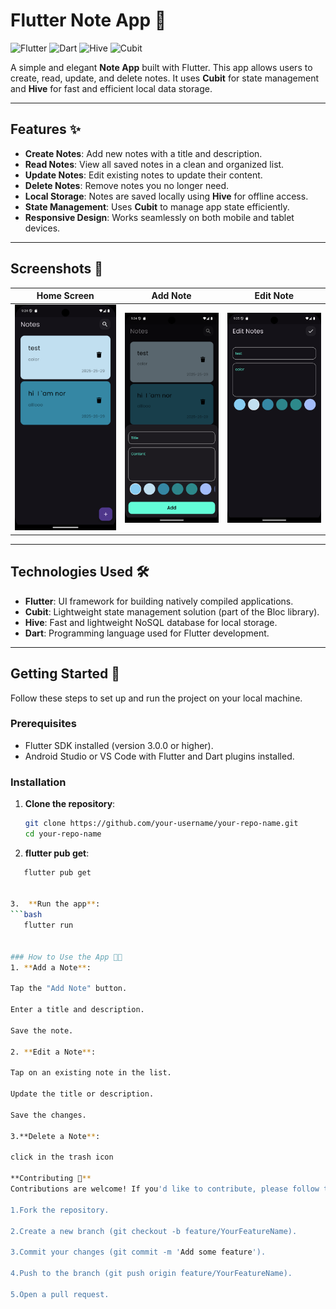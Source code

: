 # Flutter Note App 📝

![Flutter](https://img.shields.io/badge/Flutter-%2302569B.svg?style=for-the-badge&logo=Flutter&logoColor=white)
![Dart](https://img.shields.io/badge/Dart-%230175C2.svg?style=for-the-badge&logo=Dart&logoColor=white)
![Hive](https://img.shields.io/badge/Hive-%23FF6F00.svg?style=for-the-badge&logo=hive&logoColor=white)
![Cubit](https://img.shields.io/badge/Cubit-%230175C2.svg?style=for-the-badge&logo=bloc&logoColor=white)

A simple and elegant **Note App** built with Flutter. This app allows users to create, read, update, and delete notes. It uses **Cubit** for state management and **Hive** for fast and efficient local data storage.

---

## Features ✨

- **Create Notes**: Add new notes with a title and description.
- **Read Notes**: View all saved notes in a clean and organized list.
- **Update Notes**: Edit existing notes to update their content.
- **Delete Notes**: Remove notes you no longer need.
- **Local Storage**: Notes are saved locally using **Hive** for offline access.
- **State Management**: Uses **Cubit** to manage app state efficiently.
- **Responsive Design**: Works seamlessly on both mobile and tablet devices.

---

## Screenshots 📱

| Home Screen | Add Note | Edit Note |
|-------------|----------|-----------|
| ![Home Screen](screenshots/homepage.png) | ![Add Note](screenshots/add_note.png) | ![Edit Note](screenshots/edit_note.png) |

---

## Technologies Used 🛠️

- **Flutter**: UI framework for building natively compiled applications.
- **Cubit**: Lightweight state management solution (part of the Bloc library).
- **Hive**: Fast and lightweight NoSQL database for local storage.
- **Dart**: Programming language used for Flutter development.

---

## Getting Started 🚀

Follow these steps to set up and run the project on your local machine.

### Prerequisites

- Flutter SDK installed (version 3.0.0 or higher).
- Android Studio or VS Code with Flutter and Dart plugins installed.

### Installation

1. **Clone the repository**:
   ```bash
   git clone https://github.com/your-username/your-repo-name.git
   cd your-repo-name
   
2. **flutter pub get**:
```bash
   flutter pub get 


3.  **Run the app**:
```bash
   flutter run


### How to Use the App 🧑‍💻
1. **Add a Note**:

Tap the "Add Note" button.

Enter a title and description.

Save the note.

2. **Edit a Note**:

Tap on an existing note in the list.

Update the title or description.

Save the changes.

3.**Delete a Note**:

click in the trash icon 

**Contributing 🤝**
Contributions are welcome! If you'd like to contribute, please follow these steps:

1.Fork the repository.

2.Create a new branch (git checkout -b feature/YourFeatureName).

3.Commit your changes (git commit -m 'Add some feature').

4.Push to the branch (git push origin feature/YourFeatureName).

5.Open a pull request.
